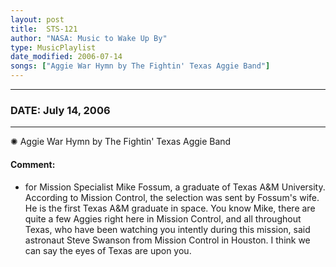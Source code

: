 ```yaml
---
layout: post
title:  STS-121
author: "NASA: Music to Wake Up By"
type: MusicPlaylist
date_modified: 2006-07-14
songs: ["Aggie War Hymn by The Fightin' Texas Aggie Band"]
---
```


----
### DATE: July 14, 2006
----
✺ Aggie War Hymn by The Fightin' Texas Aggie Band

#### Comment:
* for Mission Specialist Mike Fossum, a graduate of Texas A&M University. According to Mission Control, the selection was sent by Fossum's wife. He is the first Texas A&M graduate in space. You know Mike, there are quite a few Aggies right here in Mission Control, and all throughout Texas, who have been watching you intently during this mission, said astronaut Steve Swanson from Mission Control in Houston. I think we can say the eyes of Texas are upon you.



<br/>
<center>
	<a target="_blank"
	   href="https://twitter.com/intent/tweet?hashtags=Space,NASA,Playlist,NASAWakeupCalls,SpaceProgram&text={{ page.author}}, '{{ page.songs.first }}' {{ page.title }}, {{ page.date | date: '%B %d, %Y' }}. {{ site.url }}{{ page.url }} @nasawakeupcalls">
	   <i class="fab fa-twitter" alt="Tweet this page" style="font-size: 1.3em;"></i>
	</a>
	&nbsp; 	<i class="fas fa-user-astronaut" style="font-size: 1.5em;"></i> &nbsp;
    <a type="amzn" search="'Aggie War Hymn by The Fightin' Texas Aggie Band'" category="popular music">
        <i class="fab fa-amazon" style="font-size: 1.3em;"></i>
    </a>
</center>
